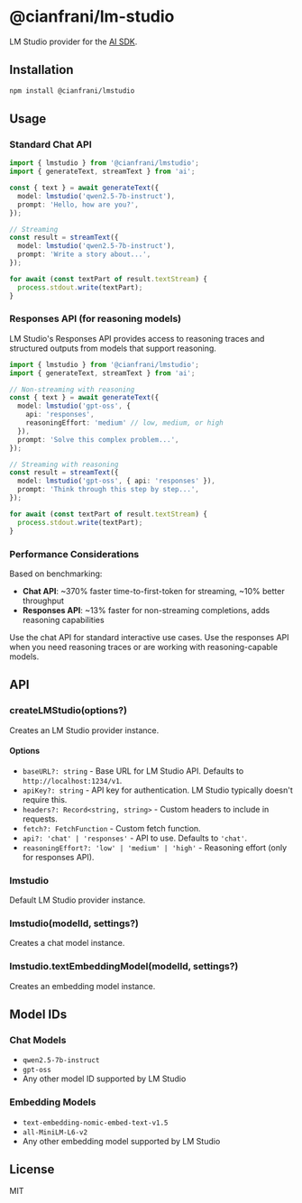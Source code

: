# @cianfrani/lm-studio

LM Studio provider for the [AI SDK](https://ai-sdk.dev).

## Installation

```bash
npm install @cianfrani/lmstudio
```

## Usage

### Standard Chat API

```typescript
import { lmstudio } from '@cianfrani/lmstudio';
import { generateText, streamText } from 'ai';

const { text } = await generateText({
  model: lmstudio('qwen2.5-7b-instruct'),
  prompt: 'Hello, how are you?',
});

// Streaming
const result = streamText({
  model: lmstudio('qwen2.5-7b-instruct'),
  prompt: 'Write a story about...',
});

for await (const textPart of result.textStream) {
  process.stdout.write(textPart);
}
```

### Responses API (for reasoning models)

LM Studio's Responses API provides access to reasoning traces and structured outputs from models that support reasoning.

```typescript
import { lmstudio } from '@cianfrani/lmstudio';
import { generateText, streamText } from 'ai';

// Non-streaming with reasoning
const { text } = await generateText({
  model: lmstudio('gpt-oss', {
    api: 'responses',
    reasoningEffort: 'medium' // low, medium, or high
  }),
  prompt: 'Solve this complex problem...',
});

// Streaming with reasoning
const result = streamText({
  model: lmstudio('gpt-oss', { api: 'responses' }),
  prompt: 'Think through this step by step...',
});

for await (const textPart of result.textStream) {
  process.stdout.write(textPart);
}
```

### Performance Considerations

Based on benchmarking:
- **Chat API**: ~370% faster time-to-first-token for streaming, ~10% better throughput
- **Responses API**: ~13% faster for non-streaming completions, adds reasoning capabilities

Use the chat API for standard interactive use cases. Use the responses API when you need reasoning traces or are working with reasoning-capable models.

## API

### createLMStudio(options?)

Creates an LM Studio provider instance.

#### Options

- `baseURL?: string` - Base URL for LM Studio API. Defaults to `http://localhost:1234/v1`.
- `apiKey?: string` - API key for authentication. LM Studio typically doesn't require this.
- `headers?: Record<string, string>` - Custom headers to include in requests.
- `fetch?: FetchFunction` - Custom fetch function.
- `api?: 'chat' | 'responses'` - API to use. Defaults to `'chat'`.
- `reasoningEffort?: 'low' | 'medium' | 'high'` - Reasoning effort (only for responses API).

### lmstudio

Default LM Studio provider instance.

### lmstudio(modelId, settings?)

Creates a chat model instance.

### lmstudio.textEmbeddingModel(modelId, settings?)

Creates an embedding model instance.

## Model IDs

### Chat Models

- `qwen2.5-7b-instruct`
- `gpt-oss`
- Any other model ID supported by LM Studio

### Embedding Models

- `text-embedding-nomic-embed-text-v1.5`
- `all-MiniLM-L6-v2`
- Any other embedding model supported by LM Studio

## License

MIT
